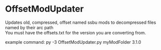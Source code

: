 # OffsetModUpdater
Updates old, compressed, offset named ssbu mods to decompressed files named by their arc path  
You must have the offsets.txt for the version you are converting from.

example command:
  py -3 OffsetModUpdater.py myModFolder 3.1.0
